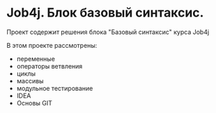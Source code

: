 # Job4j. Блок базовый синтаксис.
Проект содержит решения блока "Базовый синтаксис" курса Job4j

В этом проекте рассмотрены:
- переменные
- операторы ветвления
- циклы
- массивы
- модульное тестирование
- IDEA
- Основы GIT
